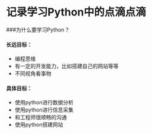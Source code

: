 # 记录学习Python中的点滴点滴

###为什么要学习Python？
#### 长远目标：

* 编程思维
* 有一定的开发能力，比如搭建自己的网站等等
* 不同视角看事物


#### 具体目标：

* 使用python进行数据分析
* 使用python进行信息采集
* 和工程师很顺畅的沟通
* 使用python搭建网站







